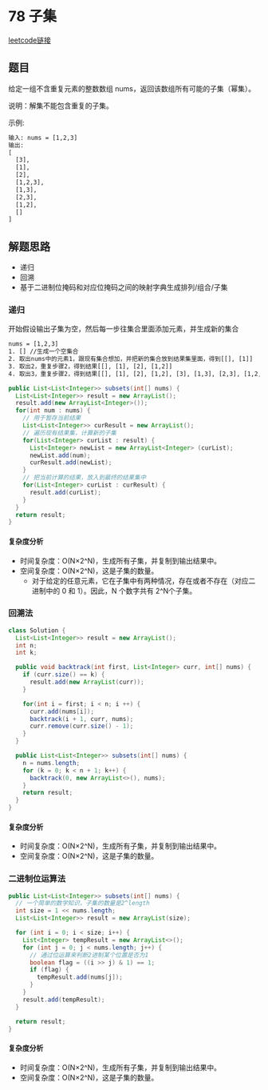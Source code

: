 # 78 子集

[leetcode链接](https://leetcode-cn.com/problems/subsets)

## 题目

给定一组不含重复元素的整数数组 nums，返回该数组所有可能的子集（幂集）。

说明：解集不能包含重复的子集。

示例:

```txt
输入: nums = [1,2,3]
输出:
[
  [3],
  [1],
  [2],
  [1,2,3],
  [1,3],
  [2,3],
  [1,2],
  []
]
```

## 解题思路

- 递归
- 回溯
- 基于二进制位掩码和对应位掩码之间的映射字典生成排列/组合/子集

### 递归

开始假设输出子集为空，然后每一步往集合里面添加元素，并生成新的集合

```txt
nums = [1,2,3]
1. [] //生成一个空集合
2. 取出nums中的元素1，跟现有集合想加，并把新的集合放到结果集里面，得到[[], [1]]
3. 取出2，重复步骤2，得到结果[[], [1], [2], [1,2]]
4. 取出3，重复步骤2，得到结果[[], [1], [2], [1,2], [3], [1,3], [2,3], [1,2,3]]
```

```java
public List<List<Integer>> subsets(int[] nums) {
  List<List<Integer>> result = new ArrayList();
  result.add(new ArrayList<Integer>());
  for(int num : nums) {
    // 用于暂存当前结果
    List<List<Integer>> curResult = new ArrayList();
    // 遍历现有结果集，计算新的子集
    for(List<Integer> curList : result) {
      List<Integer> newList = new ArrayList<Integer> (curList);
      newList.add(num);
      curResult.add(newList);
    }
    // 把当前计算的结果，放入到最终的结果集中
    for(List<Integer> curList : curResult) {
      result.add(curList);
    }
  }
  return result;
}
```

#### 复杂度分析

- 时间复杂度：O(N×2^N)，生成所有子集，并复制到输出结果中。
- 空间复杂度：O(N×2^N)，这是子集的数量。
  - 对于给定的任意元素，它在子集中有两种情况，存在或者不存在（对应二进制中的 0 和 1）。因此，N 个数字共有 2^N个子集。

### 回溯法

```java
class Solution {
  List<List<Integer>> result = new ArrayList();
  int n;
  int k;

  public void backtrack(int first, List<Integer> curr, int[] nums) {
    if (curr.size() == k) {
      result.add(new ArrayList(curr));
    }

    for(int i = first; i < n; i ++) {
      curr.add(nums[i]);
      backtrack(i + 1, curr, nums);
      curr.remove(curr.size() - 1);
    }
  }

  public List<List<Integer>> subsets(int[] nums) {
    n = nums.length;
    for (k = 0; k < n + 1; k++) {
      backtrack(0, new ArrayList<>(), nums);
    }
    return result;
  }
}
```

#### 复杂度分析

- 时间复杂度：O(N×2^N)，生成所有子集，并复制到输出结果中。
- 空间复杂度：O(N×2^N)，这是子集的数量。

### 二进制位运算法

```java
public List<List<Integer>> subsets(int[] nums) {
  // 一个简单的数学知识，子集的数量是2^length
  int size = 1 << nums.length;
  List<List<Integer>> result = new ArrayList(size);

  for (int i = 0; i < size; i++) {
    List<Integer> tempResult = new ArrayList<>();
    for (int j = 0; j < nums.length; j++) {
      // 通过位运算来判断2进制某个位置是否为1
      boolean flag = ((i >> j) & 1) == 1;
      if (flag) {
        tempResult.add(nums[j]);
      }
    }
    result.add(tempResult);
  }

  return result;
}
```

#### 复杂度分析

- 时间复杂度：O(N×2^N)，生成所有子集，并复制到输出结果中。
- 空间复杂度：O(N×2^N)，这是子集的数量。